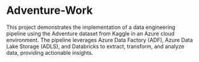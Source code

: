 # Adventure-Work

This project demonstrates the implementation of a data engineering pipeline using the Adventure dataset from Kaggle in an Azure cloud environment. 
The pipeline leverages Azure Data Factory (ADF), Azure Data Lake Storage (ADLS), and Databricks to extract, transform, and analyze data, providing actionable insights.
